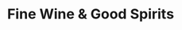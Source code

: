 ---
title: "Fine Wine & Good Spirits"
url: /pittsburgh/fine-wine-und-good-spirits-shiloh-street/
shop: Spirituosen
---